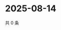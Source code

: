 # 2025-08-14

共 0 条

<!-- BEGIN ZHIHUVIDEO -->
<!-- 最后更新时间 Thu Aug 14 2025 11:47:14 GMT+0800 (China Standard Time) -->

<!-- END ZHIHUVIDEO -->
